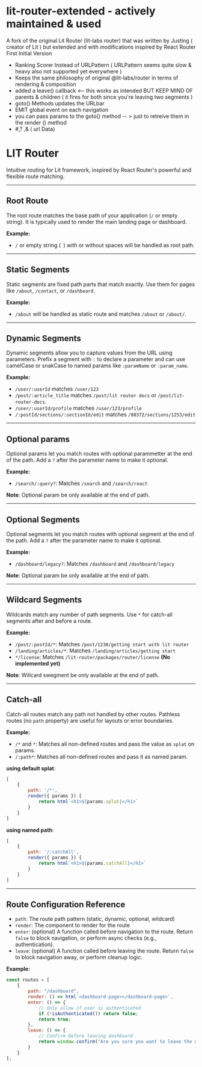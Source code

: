 # lit-router-extended - actively maintained & used 
A fork of the original Lit Router (lit-labs router) that was written by Justing ( creator of Lit ) but extended and with modifications inspired by React Router
First Initial Version
- Ranking Scorer Instead of URLPattern ( URLPattern seems quite slow & heavy also not supported yet everywhere )
- Keeps the same philosophy of original @lit-labs/router in terms of rendering & composition
- added a leave() callback <-- this works as intended BUT KEEP MIND OF  parents & children ( it fires for both since you're leaving two segments )
- goto() Methods updates the URLbar
- EMIT global event on each navigation 
- you can pass params to the goto() method -- >  just to retreive them in the render () method 
-  #,? ,& ( url Data) 
 

# LIT Router

Intuitive routing for Lit framework, inspired by React Router's powerful and flexible route matching.

---

## Root Route

The root route matches the base path of your application (`/` or empty string). It is typically used to render the main landing page or dashboard.

**Example:**

- `/` or empty string (` `) with or without spaces will be handled as root path.

---

## Static Segments

Static segments are fixed path parts that match exactly. Use them for pages like `/about`, `/contact`, or `/dashboard`.

**Example:**

- `/about` will be handled as static route and matches `/about` or `/about/`. 

---

## Dynamic Segments

Dynamic segments allow you to capture values from the URL using parameters. Prefix a segment with `:` to declare a parameter and can use camelCase or snakCase to named params like `:paramName` or `:param_name`.

**Example:**

- `/user/:userId` matches `/user/123`
- `/post/:article_title` matches `/post/lit router docs` or `/post/lit-router-docs`.
- `/user/:userId/profile` matches `/user/123/profile`
- `/:postId/sections/:sectionId/edit` matches `/08372/sections/1253/edit`

---

## Optional params

Optional params let you match routes with optional parammetter at the end of the path. Add a `?` after the parameter name to make it optional.

**Example:**

- `/search/:query?`: Matches `/search` and `/search/react`

**Note**: Optional param be only available at the end of path.

---

## Optional Segments

Optional segments let you match routes with optional segment at the end of the path. Add a `?` after the parameter name to make it optional.

**Example:**

- `/dashboard/legacy?`: Matches `/dashboard` and `/dashboard/legacy`

**Note**: Optional param be only available at the end of path.

---

## Wildcard Segments

Wildcards match any number of path segments. Use `*` for catch-all segments after and before a route.

**Example:**

- `/post/:postId/*`: Matches `/post/1230/getting start with lit router` 
- `/landing/articles/*`: Matches `/landing/articles/getting start`
- `*/license`: Matches `/lit-router/packages/router/license` **(No implemented yet)**

**Note**: Willcard swegment be only available at the end of path.

---

## Catch-all

Catch-all routes match any path not handled by other routes. Pathless routes (no `path` property) are useful for layouts or error boundaries.

**Example:**

- `/*` and `*`: Matches all non-defined routes and pass the value as `splat` on params.
- `/:path*`: Matches all non-defined routes and pass it as named param.

**using default splat**: 
```js
[
    { 
        path: '/*', 
        render({ params }) {
            return html`<h1>${params.splat}</h1>`
        }
    }
]
```

**using named path**: 
```js
[
    { 
        path: '/:catchAll', 
        render({ params }) {
            return html`<h1>${params.catchAll}</h1>`
        }
    }
]
```

---


## Route Configuration Reference

- `path`: The route path pattern (static, dynamic, optional, wildcard)
- `render`: The component to render for the route
- `enter`: (optional) A function called before navigation to the route. Return `false` to block navigation, or perform async checks (e.g., authentication).
- `leave`: (optional) A function called before leaving the route. Return `false` to block navigation away, or perform cleanup logic.

**Example:**
```js
const routes = [
	{
		path: "/dashboard",
		render: () => html`<dashboard-page></dashboard-page>`,
		enter: () => {
			// Only allow if user is authenticated
			if (!isAuthenticated()) return false;
			return true;
		},
		leave: () => {
			// Confirm before leaving dashboard
			return window.confirm("Are you sure you want to leave the dashboard?");
		}
	}
];
```
